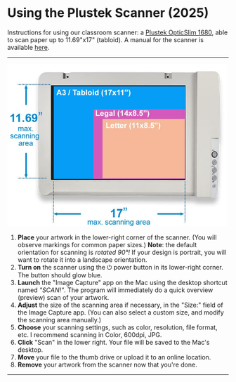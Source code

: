 # Using the Plustek Scanner (2025)

Instructions for using our classroom scanner: a [Plustek OpticSlim 1680](https://plustek.com/sa/products/flatbed-scanners/opticslim-1680/support.php), able to scan paper up to 11.69"x17" (tabloid). A manual for the scanner is available [here](UG_Mac_OpticSlimA3Series_EN_v1.3.pdf).

--- 

<img src="plustek-scanner-resolution.png" width="500">



1. **Place** your artwork in the lower-right corner of the scanner. (You will observe markings for common paper sizes.) **Note**: the default orientation for scanning is *rotated 90°!* If your design is portrait, you will want to rotate it into a landscape orientation.
2. **Turn on** the scanner using the ⏻ power button in its lower-right corner. The button should glow blue.
3. **Launch** the "Image Capture" app on the Mac using the desktop shortcut named *"SCAN!"*. The program will immediately do a quick overview (preview) scan of your artwork. 
4. **Adjust** the size of the scanning area if necessary, in the "Size:" field of the Image Capture app. (You can also select a custom size, and modify the scanning area manually.)
5. **Choose** your scanning settings, such as color, resolution, file format, etc. I recommend scanning in Color, 600dpi, JPG. 
6. **Click** "Scan" in the lower right. Your file will be saved to the Mac's desktop.
7. **Move** your file to the thumb drive or upload it to an online location.
8. **Remove** your artwork from the scanner now that you're done. 

---
